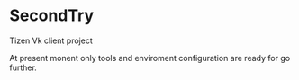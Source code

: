SecondTry
=========

Tizen Vk client project

At present monent only tools and enviroment configuration are ready for go further.
